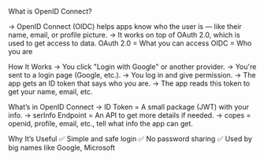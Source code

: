 What is OpenID Connect?

-> OpenID Connect (OIDC) helps apps know who the user is — like their name, email, or profile picture.
-> It works on top of OAuth 2.0, which is used to get access to data.
OAuth 2.0 = What you can access
OIDC = Who you are

How It Works
-> You click "Login with Google" or another provider.
-> You're sent to a login page (Google, etc.).
-> You log in and give permission.
-> The app gets an ID token that says who you are.
-> The app reads this token to get your name, email, etc.

What’s in OpenID Connect
-> ID Token = A small package (JWT) with your info.
-> serInfo Endpoint = An API to get more details if needed.
-> copes = openid, profile, email, etc., tell what info the app can get.

Why It’s Useful
✅ Simple and safe login
✅ No password sharing
✅ Used by big names like Google, Microsoft
